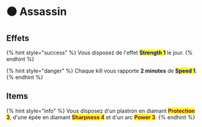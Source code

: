 # 🟠 Assassin

## Effets

{% hint style="success" %}
Vous disposez de l'effet <mark style="color:blue;">**Strength 1**</mark> le jour.
{% endhint %}

{% hint style="danger" %}
Chaque kill vous rapporte **2 minutes** de <mark style="color:blue;">**Speed 1**</mark>.
{% endhint %}

## Items

{% hint style="info" %}
Vous disposez d'un plastron en diamant <mark style="color:purple;">**Protection 3**</mark>, d'une épée en diamant <mark style="color:purple;">**Sharpness 4**</mark> et d'un arc <mark style="color:purple;">**Power 3**</mark>.
{% endhint %}
